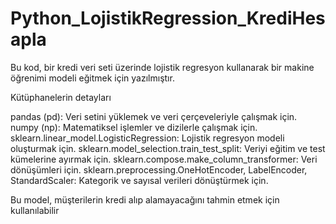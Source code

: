 # Python_LojistikRegression_KrediHesapla
Bu kod, bir kredi veri seti üzerinde lojistik regresyon kullanarak bir makine öğrenimi modeli eğitmek için yazılmıştır. 

Kütüphanelerin detayları

pandas (pd): Veri setini yüklemek ve veri çerçeveleriyle çalışmak için.
numpy (np): Matematiksel işlemler ve dizilerle çalışmak için.
sklearn.linear_model.LogisticRegression: Lojistik regresyon modeli oluşturmak için.
sklearn.model_selection.train_test_split: Veriyi eğitim ve test kümelerine ayırmak için.
sklearn.compose.make_column_transformer: Veri dönüşümleri için.
sklearn.preprocessing.OneHotEncoder, LabelEncoder, StandardScaler: Kategorik ve sayısal verileri dönüştürmek için.

Bu model, müşterilerin kredi alıp alamayacağını tahmin etmek için kullanılabilir
